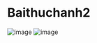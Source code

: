 # Baithuchanh2
![image](https://github.com/user-attachments/assets/616075f7-d7e7-4e0a-9828-30f41364e8e8)
![image](https://github.com/user-attachments/assets/e19327a1-7ec5-4789-9376-aaa931ee0e53)
